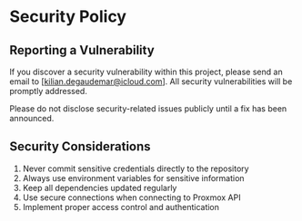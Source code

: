 # Security Policy

## Reporting a Vulnerability

If you discover a security vulnerability within this project, please send an email to [kilian.degaudemar@icloud.com]. All security vulnerabilities will be promptly addressed.

Please do not disclose security-related issues publicly until a fix has been announced.

## Security Considerations

1. Never commit sensitive credentials directly to the repository
2. Always use environment variables for sensitive information
3. Keep all dependencies updated regularly
4. Use secure connections when connecting to Proxmox API
5. Implement proper access control and authentication
